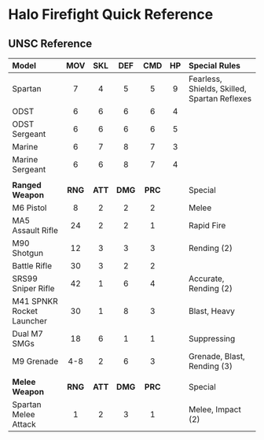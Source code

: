 # Halo Firefight Quick Reference

## UNSC Reference

| Model                     |  MOV  |  SKL  |  DEF  |  CMD  |  HP   | Special Rules                                |
| :------------------------ |  :-:  |  :-:  |  :-:  |  :-:  |  :-:  | :------------------------------------------- |
| Spartan                   |   7   |   4   |   5   |   5   |   9   | Fearless, Shields, Skilled, Spartan Reflexes |
| ODST                      |   6   |   6   |   6   |   6   |   4   |                                              |
| ODST Sergeant             |   6   |   6   |   6   |   6   |   5   |                                              |
| Marine                    |   6   |   7   |   8   |   7   |   3   |                                              |
| Marine Sergeant           |   6   |   6   |   8   |   7   |   4   |                                              |
|                           |       |       |       |       |       |                                              |
| **Ranged Weapon**         |**RNG**|**ATT**|**DMG**|**PRC**|       | Special                                      |
| M6 Pistol                 |   8   |   2   |   2   |   2   |       | Melee                                        |
| MA5 Assault Rifle         |   24  |   2   |   2   |   1   |       | Rapid Fire                                   |
| M90 Shotgun               |   12  |   3   |   3   |   3   |       | Rending (2)                                  |
| Battle Rifle              |   30  |   3   |   2   |   2   |       |                                              |
| SRS99 Sniper Rifle        |   42  |   1   |   6   |   4   |       | Accurate, Rending (2)                        |
| M41 SPNKR Rocket Launcher |   30  |   1   |   8   |   3   |       | Blast, Heavy                                 |
| Dual M7 SMGs              |   18  |   6   |   1   |   1   |       | Suppressing                                  |
| M9 Grenade                |  4-8  |   2   |   6   |   3   |       | Grenade, Blast, Rending (3)                  |
|                           |       |       |       |       |       |                                              |
| **Melee Weapon**          |**RNG**|**ATT**|**DMG**|**PRC**|       | Special                                      |
| Spartan Melee Attack      |   1   |   2   |   3   |   1   |       | Melee, Impact (2)                            |